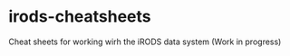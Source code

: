 irods-cheatsheets
=================

Cheat sheets for working wirh the iRODS data system (Work in progress)
